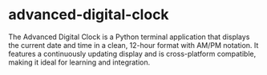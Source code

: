 # advanced-digital-clock
The Advanced Digital Clock is a Python terminal application that displays the current date and time in a clean, 12-hour format with AM/PM notation. It features a continuously updating display and is cross-platform compatible, making it ideal for learning and integration.

